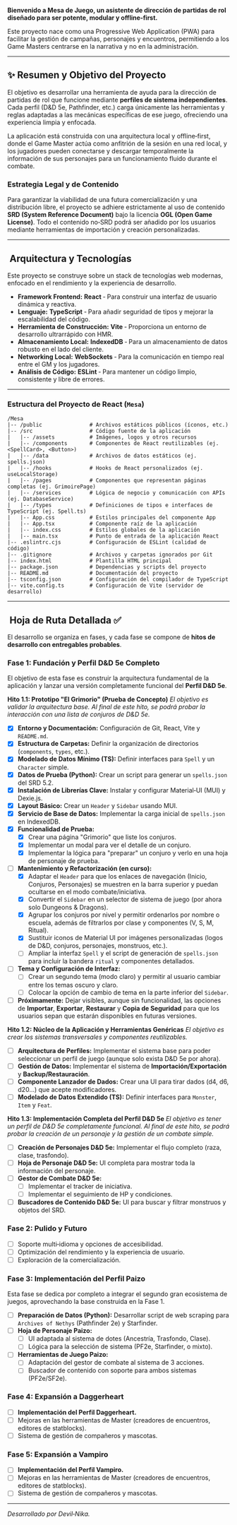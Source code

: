 **Bienvenido a Mesa de Juego, un asistente de dirección de partidas de rol diseñado para ser potente, modular y offline‑first.**

Este proyecto nace como una Progressive Web Application (PWA) para facilitar la gestión de campañas, personajes y encuentros, permitiendo a los Game Masters centrarse en la narrativa y no en la administración.

---

## ✨ Resumen y Objetivo del Proyecto

El objetivo es desarrollar una herramienta de ayuda para la dirección de partidas de rol que funcione mediante **perfiles de sistema independientes**. Cada perfil (D&D 5e, Pathfinder, etc.) carga únicamente las herramientas y reglas adaptadas a las mecánicas específicas de ese juego, ofreciendo una experiencia limpia y enfocada.

La aplicación está construida con una arquitectura local y offline‑first, donde el Game Master actúa como anfitrión de la sesión en una red local, y los jugadores pueden conectarse y descargar temporalmente la información de sus personajes para un funcionamiento fluido durante el combate.

### Estrategia Legal y de Contenido

Para garantizar la viabilidad de una futura comercialización y una distribución libre, el proyecto se adhiere estrictamente al uso de contenido **SRD (System Reference Document)** bajo la licencia **OGL (Open Game License)**. Todo el contenido no‑SRD podrá ser añadido por los usuarios mediante herramientas de importación y creación personalizadas.

---

## ️ Arquitectura y Tecnologías

Este proyecto se construye sobre un stack de tecnologías web modernas, enfocado en el rendimiento y la experiencia de desarrollo.

*   **Framework Frontend:** **React** ‑ Para construir una interfaz de usuario dinámica y reactiva.
*   **Lenguaje:** **TypeScript** ‑ Para añadir seguridad de tipos y mejorar la escalabilidad del código.
*   **Herramienta de Construcción:** **Vite** ‑ Proporciona un entorno de desarrollo ultrarrápido con HMR.
*   **Almacenamiento Local:** **IndexedDB** ‑ Para un almacenamiento de datos robusto en el lado del cliente.
*   **Networking Local:** **WebSockets** ‑ Para la comunicación en tiempo real entre el GM y los jugadores.
*   **Análisis de Código:** **ESLint** ‑ Para mantener un código limpio, consistente y libre de errores.

---
### Estructura del Proyecto de React (`Mesa`)

```
/Mesa
|-- /public               # Archivos estáticos públicos (íconos, etc.)
|-- /src                  # Código fuente de la aplicación
|   |-- /assets           # Imágenes, logos y otros recursos
|   |-- /components       # Componentes de React reutilizables (ej. <SpellCard>, <Button>)
|   |-- /data             # Archivos de datos estáticos (ej. spells.json)
|   |-- /hooks            # Hooks de React personalizados (ej. useLocalStorage)
|   |-- /pages            # Componentes que representan páginas completas (ej. GrimoirePage)
|   |-- /services         # Lógica de negocio y comunicación con APIs (ej. DatabaseService)
|   |-- /types            # Definiciones de tipos e interfaces de TypeScript (ej. Spell.ts)
|   |-- App.css           # Estilos principales del componente App
|   |-- App.tsx           # Componente raíz de la aplicación
|   |-- index.css         # Estilos globales de la aplicación
|   |-- main.tsx          # Punto de entrada de la aplicación React
|-- .eslintrc.cjs         # Configuración de ESLint (calidad de código)
|-- .gitignore            # Archivos y carpetas ignorados por Git
|-- index.html            # Plantilla HTML principal
|-- package.json          # Dependencias y scripts del proyecto
|-- README.md             # Documentación del proyecto
|-- tsconfig.json         # Configuración del compilador de TypeScript
|-- vite.config.ts        # Configuración de Vite (servidor de desarrollo)
```

---

## ️ Hoja de Ruta Detallada ✅

El desarrollo se organiza en fases, y cada fase se compone de **hitos de desarrollo con entregables probables**.

###  Fase 1: Fundación y Perfil D&D 5e Completo

El objetivo de esta fase es construir la arquitectura fundamental de la aplicación y lanzar una versión completamente funcional del **Perfil D&D 5e**.

**Hito 1.1: Prototipo "El Grimorio" (Prueba de Concepto)**
*El objetivo es validar la arquitectura base. Al final de este hito, se podrá probar la interacción con una lista de conjuros de D&D 5e.*
- [x] **Entorno y Documentación:** Configuración de Git, React, Vite y `README.md`.
- [x] **Estructura de Carpetas:** Definir la organización de directorios (`components`, `types`, etc.).
- [x] **Modelado de Datos Mínimo (TS):** Definir interfaces para `Spell` y un `Character` simple.
- [x] **Datos de Prueba (Python):** Crear un script para generar un `spells.json` del SRD 5.2.
- [x] **Instalación de Librerías Clave:** Instalar y configurar Material‑UI (MUI) y Dexie.js.
- [x] **Layout Básico:** Crear un `Header` y `Sidebar` usando MUI.
- [x] **Servicio de Base de Datos:** Implementar la carga inicial de `spells.json` en IndexedDB.
- [x] **Funcionalidad de Prueba:**
    - [x] Crear una página "Grimorio" que liste los conjuros.
    - [x] Implementar un modal para ver el detalle de un conjuro.
    - [x] Implementar la lógica para "preparar" un conjuro y verlo en una hoja de personaje de prueba.

- [ ] **Mantenimiento y Refactorización (en curso):**
    - [x] Adaptar el `Header` para que los enlaces de navegación (Inicio, Conjuros, Personajes) se muestren en la barra superior y puedan ocultarse en el modo combate/iniciativa.
    - [x] Convertir el `Sidebar` en un selector de sistema de juego (por ahora solo Dungeons & Dragons).
    - [x] Agrupar los conjuros por nivel y permitir ordenarlos por nombre o escuela, además de filtrarlos por clase y componentes (V, S, M, Ritual).
    - [x] Sustituir iconos de Material UI por imágenes personalizadas (logos de D&D, conjuros, personajes, monstruos, etc.).
    - [ ] Ampliar la interfaz `Spell` y el script de generación de `spells.json` para incluir la bandera `ritual` y componentes detallados.

- [ ] **Tema y Configuración de Interfaz:**
    - [ ] Crear un segundo tema (modo claro) y permitir al usuario cambiar entre los temas oscuro y claro.
    - [ ] Colocar la opción de cambio de tema en la parte inferior del `Sidebar`.

- [ ] **Próximamente:** Dejar visibles, aunque sin funcionalidad, las opciones de **Importar**, **Exportar**, **Restaurar** y **Copia de Seguridad** para que los usuarios sepan que estarán disponibles en futuras versiones.

**Hito 1.2: Núcleo de la Aplicación y Herramientas Genéricas**
*El objetivo es crear los sistemas transversales y componentes reutilizables.*
- [ ] **Arquitectura de Perfiles:** Implementar el sistema base para poder seleccionar un perfil de juego (aunque solo exista D&D 5e por ahora).
- [ ] **Gestión de Datos:** Implementar el sistema de **Importación/Exportación** y **Backup/Restauración**.
- [ ] **Componente Lanzador de Dados:** Crear una UI para tirar dados (d4, d6, d20...) que acepte modificadores.
- [ ] **Modelado de Datos Extendido (TS):** Definir interfaces para `Monster`, `Item` y `Feat`.

**Hito 1.3: Implementación Completa del Perfil D&D 5e**
*El objetivo es tener un perfil de D&D 5e completamente funcional. Al final de este hito, se podrá probar la creación de un personaje y la gestión de un combate simple.*
- [ ] **Creación de Personajes D&D 5e:** Implementar el flujo completo (raza, clase, trasfondo).
- [ ] **Hoja de Personaje D&D 5e:** UI completa para mostrar toda la información del personaje.
- [ ] **Gestor de Combate D&D 5e:**
    - [ ] Implementar el tracker de iniciativa.
    - [ ] Implementar el seguimiento de HP y condiciones.
- [ ] **Buscadores de Contenido D&D 5e:** UI para buscar y filtrar monstruos y objetos del SRD.

###  Fase 2: Pulido y Futuro

- [ ] Soporte multi‑idioma y opciones de accesibilidad.
- [ ] Optimización del rendimiento y la experiencia de usuario.
- [ ] Exploración de la comercialización.

###  Fase 3: Implementación del Perfil Paizo

Esta fase se dedica por completo a integrar el segundo gran ecosistema de juegos, aprovechando la base construida en la Fase 1.

- [ ] **Preparación de Datos (Python):** Desarrollar script de web scraping para `Archives of Nethys` (Pathfinder 2e) y Starfinder.
- [ ] **Hoja de Personaje Paizo:**
    - [ ] UI adaptada al sistema de dotes (Ancestría, Trasfondo, Clase).
    - [ ] Lógica para la selección de sistema (PF2e, Starfinder, o mixto).
- [ ] **Herramientas de Juego Paizo:**
    - [ ] Adaptación del gestor de combate al sistema de 3 acciones.
    - [ ] Buscador de contenido con soporte para ambos sistemas (PF2e/SF2e).

###  Fase 4: Expansión a Daggerheart

- [ ] **Implementación del Perfil Daggerheart.**
- [ ] Mejoras en las herramientas de Master (creadores de encuentros, editores de statblocks).
- [ ] Sistema de gestión de compañeros y mascotas.

###  Fase 5: Expansión a Vampiro

- [ ] **Implementación del Perfil Vampiro.**
- [ ] Mejoras en las herramientas de Master (creadores de encuentros, editores de statblocks).
- [ ] Sistema de gestión de compañeros y mascotas.

---

*Desarrollado por Devil‑Nika.*
